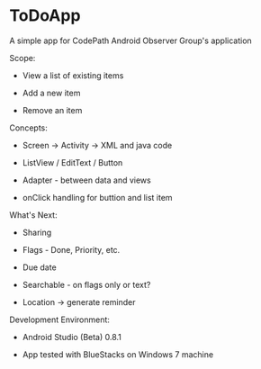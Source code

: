 # ToDoApp
A simple app for CodePath Android Observer Group's application

Scope:

* View a list of existing items

* Add a new item

* Remove an item





  
Concepts:

* Screen -> Activity -> XML and java code

* ListView / EditText / Button

* Adapter - between data and views

* onClick handling for buttion and list item

  
What's Next:

* Sharing

* Flags - Done, Priority, etc.

* Due date

* Searchable - on flags only or text?

* Location -> generate reminder

  
  
Development Environment:

* Android Studio (Beta) 0.8.1

* App tested with BlueStacks on Windows 7 machine

  
